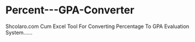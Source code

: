 # Percent---GPA-Converter
Shcolaro.com Cum Excel Tool For Converting Percentage To GPA Evaluation System......
